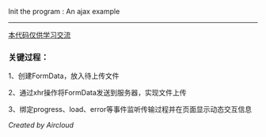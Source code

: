 Init the program : An ajax example

---

<u>本代码仅供学习交流</u>
<h3>关键过程：</h3>
<p>1、创建FormData，放入待上传文件</p>
<p>2、通过xhr操作将FormData发送到服务器，实现文件上传</p>
<p>3、绑定progress、load、error等事件监听传输过程并在页面显示动态交互信息</p>


*Created by Aircloud*